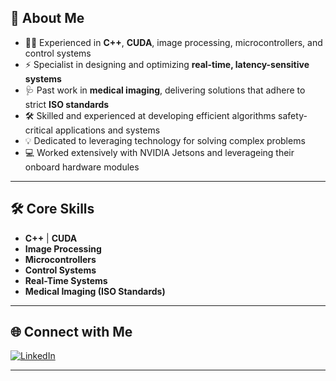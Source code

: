 ## 🚀 About Me

- 👨‍💻 Experienced in **C++**, **CUDA**, image processing, microcontrollers, and control systems
- ⚡ Specialist in designing and optimizing **real-time, latency-sensitive systems**
- 🩺 Past work in **medical imaging**, delivering solutions that adhere to strict **ISO standards**
- 🛠️ Skilled and experienced at developing efficient algorithms safety-critical applications and systems
- 💡 Dedicated to leveraging technology for solving complex problems
- 💻 Worked extensively with NVIDIA Jetsons and leverageing their onboard hardware modules

---

## 🛠️ Core Skills

- **C++** | **CUDA**
- **Image Processing**
- **Microcontrollers**
- **Control Systems**
- **Real-Time Systems**
- **Medical Imaging (ISO Standards)**

---

## 🌐 Connect with Me

[![LinkedIn](https://img.shields.io/badge/LinkedIn-blue?style=flat&logo=linkedin)](https://www.linkedin.com/in/bradley-reece-782593157/)

---

<!--
**Bradley01429/Bradley01429** is a ✨ special ✨ repository for your GitHub profile README.
-->
